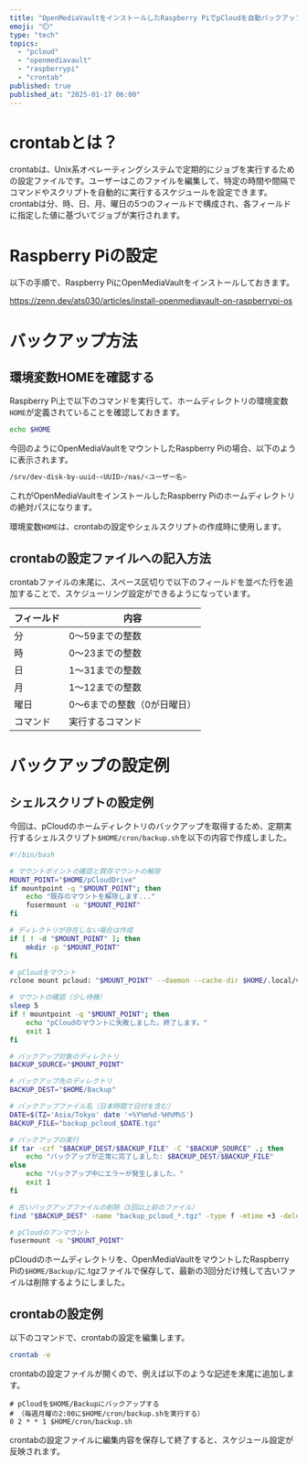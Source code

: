 ```yaml
---
title: "OpenMediaVaultをインストールしたRaspberry PiでpCloudを自動バックアップする設定"
emoji: "⏲️"
type: "tech"
topics:
  - "pcloud"
  - "openmediavault"
  - "raspberrypi"
  - "crontab"
published: true
published_at: "2025-01-17 06:00"
---
```


# crontabとは？

crontabは、Unix系オペレーティングシステムで定期的にジョブを実行するための設定ファイルです。ユーザーはこのファイルを編集して、特定の時間や間隔でコマンドやスクリプトを自動的に実行するスケジュールを設定できます。crontabは分、時、日、月、曜日の5つのフィールドで構成され、各フィールドに指定した値に基づいてジョブが実行されます。

# Raspberry Piの設定

以下の手順で、Raspberry PiにOpenMediaVaultをインストールしておきます。

https://zenn.dev/ats030/articles/install-openmediavault-on-raspberrypi-os

# バックアップ方法

## 環境変数HOMEを確認する

Raspberry Pi上で以下のコマンドを実行して、ホームディレクトリの環境変数```HOME```が定義されていることを確認しておきます。

```bash
echo $HOME
```

今回のようにOpenMediaVaultをマウントしたRaspberry Piの場合、以下のように表示されます。

```bash
/srv/dev-disk-by-uuid-<UUID>/nas/<ユーザー名>
```

これがOpenMediaVaultをインストールしたRaspberry Piのホームディレクトリの絶対パスになります。

環境変数```HOME```は、crontabの設定やシェルスクリプトの作成時に使用します。

## crontabの設定ファイルへの記入方法

crontabファイルの末尾に、スペース区切りで以下のフィールドを並べた行を追加することで、スケジューリング設定ができるようになっています。

| フィールド | 内容 |
| ---- | --- |
| 分 | 0〜59までの整数 |
| 時 | 0〜23までの整数 |
| 日 | 1〜31までの整数 |
| 月 | 1〜12までの整数 |
| 曜日 | 0〜6までの整数（0が日曜日） |
| コマンド | 実行するコマンド |

# バックアップの設定例

## シェルスクリプトの設定例

今回は、pCloudのホームディレクトリのバックアップを取得するため、定期実行するシェルスクリプト```$HOME/cron/backup.sh```を以下の内容で作成しました。

```bash
#!/bin/bash

# マウントポイントの確認と既存マウントの解除
MOUNT_POINT="$HOME/pCloudDrive"
if mountpoint -q "$MOUNT_POINT"; then
    echo "既存のマウントを解除します..."
    fusermount -u "$MOUNT_POINT"
fi

# ディレクトリが存在しない場合は作成
if [ ! -d "$MOUNT_POINT" ]; then
    mkdir -p "$MOUNT_POINT"
fi

# pCloudをマウント
rclone mount pcloud: "$MOUNT_POINT" --daemon --cache-dir $HOME/.local/var/rclone --vfs-cache-mode full

# マウントの確認（少し待機）
sleep 5
if ! mountpoint -q "$MOUNT_POINT"; then
    echo "pCloudのマウントに失敗しました。終了します。"
    exit 1
fi

# バックアップ対象のディレクトリ
BACKUP_SOURCE="$MOUNT_POINT"

# バックアップ先のディレクトリ
BACKUP_DEST="$HOME/Backup"

# バックアップファイル名（日本時間で日付を含む）
DATE=$(TZ='Asia/Tokyo' date '+%Y%m%d-%H%M%S')
BACKUP_FILE="backup_pcloud_$DATE.tgz"

# バックアップの実行
if tar -czf "$BACKUP_DEST/$BACKUP_FILE" -C "$BACKUP_SOURCE" .; then
    echo "バックアップが正常に完了しました: $BACKUP_DEST/$BACKUP_FILE"
else
    echo "バックアップ中にエラーが発生しました。"
    exit 1
fi

# 古いバックアップファイルの削除（3回以上前のファイル）
find "$BACKUP_DEST" -name "backup_pcloud_*.tgz" -type f -mtime +3 -delete

# pCloudのアンマウント
fusermount -u "$MOUNT_POINT"
```

pCloudのホームディレクトリを、OpenMediaVaultをマウントしたRaspberry Piの```$HOME/Backup/```に.tgzファイルで保存して、最新の3回分だけ残して古いファイルは削除するようにしました。

## crontabの設定例

以下のコマンドで、crontabの設定を編集します。

```bash
crontab -e
```

crontabの設定ファイルが開くので、例えば以下のような記述を末尾に追加します。

```Plane text
# pCloudを$HOME/Backupにバックアップする
# （毎週月曜の2:00に$HOME/cron/backup.shを実行する）
0 2 * * 1 $HOME/cron/backup.sh
```

crontabの設定ファイルに編集内容を保存して終了すると、スケジュール設定が反映されます。